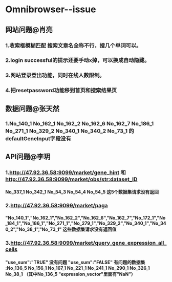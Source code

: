 # Omnibrowser--issue

## 网站问题@肖亮
### 1.收索框模糊匹配 搜索文章名全称不行，搜几个单词可以。
### 2.login successful的提示还要手动x掉，可以换成自动隐藏。
### 3.网站登录登出功能，同时在线人数限制。
### 4.把resetpassword功能移到首页和搜索结果页

## 数据问题@张天然
### 1.No_140_1 No_162_1 No_162_2 No_162_6 No_162_7 No_186_1 No_271_1 No_329_2 No_340_1 No_340_2 No_73_1 的defaultGeneInput字段没有

## API问题@李玥
### 1.http://47.92.36.58:9099/market/gene_hint 和 http://47.92.36.58:9099/market/obs/<str:dataset_ID>
#### No_337_1  No_342_1   No_54_3   No_54_4  No_54_5  这5个数据集请求没有返回
### 2.http://47.92.36.58:9099/market/paga
#### "No_140_1","No_162_1","No_162_2","No_162_6","No_162_7","No_172_1","No_184_1","No_186_1","No_271_1","No_279_1","No_329_2","No_340_1","No_340_2","No_38_1","No_73_1" 这些数据集请求没有返回值
### 3.http://47.92.36.58:9099/market/query_gene_expression_all_cells
#### "use_sum":"TRUE"  没有问题  "use_sum":"FALSE" 有问题的数据集 :No_136_5 No_156_1 No_167_1 No_221_1  No_241_1  No_290_1 No_326_1 No_38_1 （其中No_136_5  "expression_vector"里面有”NaN”）

